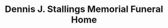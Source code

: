 ---
title: "Dennis J. Stallings Memorial Funeral Home"
url: /gatesville/dennis-j-stallings-memorial-funeral-home/
shop: Bestattungen
---